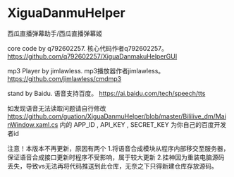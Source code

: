 # XiguaDanmuHelper
西瓜直播弹幕助手/西瓜直播弹幕姬

core code by q792602257.
核心代码作者q792602257。
https://github.com/q792602257/XiguaDanmakuHelperGUI

mp3 Player by jimlawless.
mp3播放器作者jimlawless。
https://github.com/jimlawless/cmdmp3

stand by Baidu.
语音支持百度。
https://ai.baidu.com/tech/speech/tts

如发现语音无法读取问题请自行修改
https://github.com/guation/XiguaDanmuHelper/blob/master/Bililive_dm/MainWindow.xaml.cs
内的 APP_ID , API_KEY , SECRET_KEY 为你自己的百度开发者id 

注意！本版本不再更新，原因有两个
1.将语音合成模块从程序内部移交至服务器，保证语音合成接口更新时程序不受影响，属于较大更新
2.挂神因为重装电脑源码丢失，导致vs无法再将代码推送到此仓库，无奈之下只得新建仓库存放源码。
